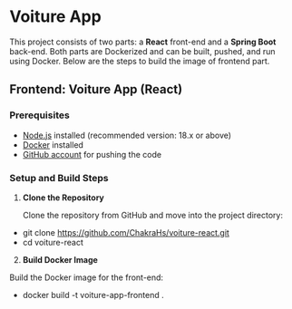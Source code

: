 # Voiture App

This project consists of two parts: a **React** front-end and a **Spring Boot** back-end. Both parts are Dockerized and can be built, pushed, and run using Docker. Below are the steps to build the image of frontend part.

## Frontend: Voiture App (React)

### Prerequisites

- [Node.js](https://nodejs.org/) installed (recommended version: 18.x or above)
- [Docker](https://www.docker.com/get-started) installed
- [GitHub account](https://github.com/) for pushing the code

### Setup and Build Steps

1. **Clone the Repository**

   Clone the repository from GitHub and move into the project directory:
  - git clone https://github.com/ChakraHs/voiture-react.git
  - cd voiture-react

2. **Build Docker Image**

Build the Docker image for the front-end:
- docker build -t voiture-app-frontend .
